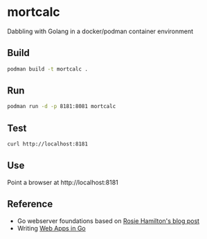 # mortcalc

Dabbling with Golang in a docker/podman container environment

## Build

```bash
podman build -t mortcalc .
```

## Run

```bash
podman run -d -p 8181:8081 mortcalc
```

## Test

```bash
curl http://localhost:8181
```

## Use

Point a browser at http://localhost:8181

## Reference

* Go webserver foundations based on [Rosie Hamilton's blog post](https://blog.scottlogic.com/2017/02/28/building-a-web-app-with-go.html)
* Writing [Web Apps in Go](https://go.dev/doc/articles/wiki/)
